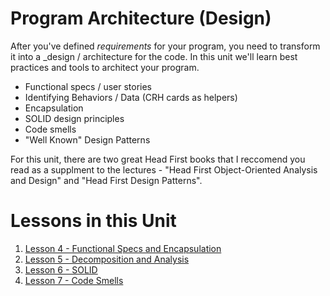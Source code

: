 **Program Architecture (Design)**
=================================
After you've defined _requirements_ for your program, you need to transform it into a _design / architecture for the code.  In this unit we'll learn best practices and tools to architect your program.

- Functional specs / user stories
- Identifying Behaviors / Data (CRH cards as helpers)
- Encapsulation
- SOLID design principles
- Code smells
- "Well Known" Design Patterns

For this unit, there are two great Head First books that I reccomend you read as a supplment to the lectures - "Head First Object-Oriented Analysis and Design" and "Head First Design Patterns".

**Lessons in this Unit**
========================
1. [Lesson 4 - Functional Specs and Encapsulation](lesson-4-functional-specs-and-encapsulation.md)
2. [Lesson 5 - Decomposition and Analysis](lesson-5-decomposition-and-analysis.md)
3. [Lesson 6 - SOLID](lesson-6-solid.md)
4. [Lesson 7 - Code Smells](lesson-7-code-smells.md)